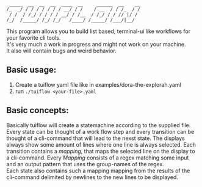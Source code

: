 ```
 _____  __  __  __  ____  __     ______  __    __
/_  _/ / / / / / / / __/ / /    / __  / / /_  / /
 / /  / /_/ / / / / __/ / /__  / /_/ / / // |/ /
/_/  /_____/ /_/ /_/   /____/ /_____/ /___/|__/
```

This program allows you to build list based, terminal-ui like workflows for your favorite cli tools.  
It's very much a work in progress and might not work on your machine.  
It also will contain bugs and weird behavior.  

## Basic usage:  
1. Create a tuiflow yaml file like in examples/dora-the-explorah.yaml
2. run `./tuiflow <your-file>.yaml`

## Basic concepts:
Basically tuiflow will create a statemachine according to the supplied file.
Every state can be thought of a work flow step and every transition can be thought of a cli-command that will lead to the nexst state.
The displays always show some amount of lines where one line is always selected.
Each transition contains a *mapping*, that maps the selected line on the display to a cli-command. Every *Mapping* consists of a regex matching some input and an output pattern that uses the group-names of the regex.  
Each state also contains such a mapping mapping from the results of the cli-command delimited by newlines to the new lines to be displayed.
